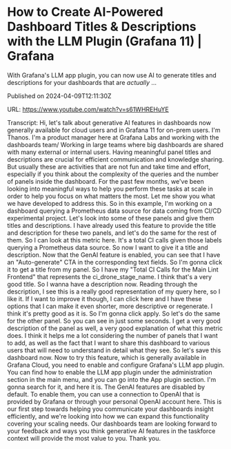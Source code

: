 # How to Create AI-Powered Dashboard Titles &amp; Descriptions with the LLM Plugin (Grafana 11)  | Grafana

With Grafana's LLM app plugin, you can now use AI to generate titles and descriptions for your dashboards that are *actually* ...

Published on 2024-04-09T12:11:30Z

URL: https://www.youtube.com/watch?v=s61WHREHuYE

Transcript: Hi, let's talk about generative AI features
in dashboards now generally available for cloud users and in Grafana
11 for on-prem users. I'm Thanos. I'm a product manager here at Grafana
Labs and working with the dashboards team/ Working in large teams where
big dashboards are shared with many external or internal users. Having meaningful panel titles and
descriptions are crucial for efficient communication and knowledge sharing. But usually these are activities that
are not fun and take time and effort, especially if you think
about the complexity of the
queries and the number of panels inside the dashboard.
For the past few months, we've been looking into meaningful ways
to help you perform these tasks at scale in order to help you focus
on what matters the most. Let me show you what we have developed
to address this. So in this example, I'm working on a dashboard querying a
Prometheus data source for data coming from CI/CD experimental project. Let's look into some of these panels
and give them titles and descriptions. I have already used this
feature to provide the title
and description for these two panels, and let's do the
same for the rest of them. So I can look at this metric here. It's a total CI calls given
those labels querying a Prometheus data source. So now I want
to give it a title and description. Now that the GenAI feature is enabled, you can see that I have an "Auto-generate"
CTA in the corresponding text fields. So I'm gonna click it to
get a title from my panel. So I have my "Total CI Calls for the
Main Lint Frontend" that represents the ci_drone_stage_name. I think
that's a very good title. So I wanna have a description now. Reading through the description, I see this is a really good
representation of my query here, so I like it. If I want
to improve it though, I can click here and I have these
options that I can make it even shorter, more descriptive or regenerate. I
think it's pretty good as it is. So I'm gonna click apply. So let's do the same for the other panel. So you can see in just some seconds. I get a very good description
of the panel as well, a very good explanation
of what this metric does. I think it helps me a lot considering
the number of panels that I want to add, as well as the fact that I want to share
this dashboard to various users that will need to understand
in detail what they see. So let's save this dashboard now. Now to try this feature, which is
generally available in Grafana Cloud, you need to enable and configure
Grafana's LLM app plugin. You can find how to enable the LLM app
plugin under the administration section in the main menu, and you can
go into the App plugin section. I'm gonna search for it, and here it is. The GenAI features are disabled
by default. To enable them, you can use a connection to OpenAI that
is provided by Grafana or through your personal OpenAI account here. This is our first step towards helping
you communicate your dashboards insight efficiently, and we're looking into how we can
expand this functionality covering your scaling needs. Our dashboards team are looking forward
to your feedback and ways you think generative AI features in the taskforce
context will provide the most value to you. Thank you.

